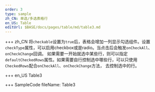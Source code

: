 ```yaml
--- 
order: 3
type: sample
zh_CN: 单选/多选表格行
en_US: Table
editUrl: $BASE/docs/pages/table/md/table3.md
---
```


+++ zh_CN
将<Code>checkable</Code>设置为<Code>true</Code>后，表格会增加一列显示勾选组件。设置<Code>checkType</Code>属性，可以启用checkbox或是radio。当点击后会触发<Code>onCheckAll</Code>、<Code>onCheckChange</Code>回调。
如果需要一开始就选中某些行，则可以指定<Code>defaultCheckedRows</Code>属性。如果需要自行控制选中哪些行，可以只使用<Code>CheckedRows</Code>配合<Code>onCheckAll</Code>、<Code>onCheckChange</Code>方法，
去控制选中的行。

+++ en_US
Table3

+++ SampleCode
fileName: Table3
